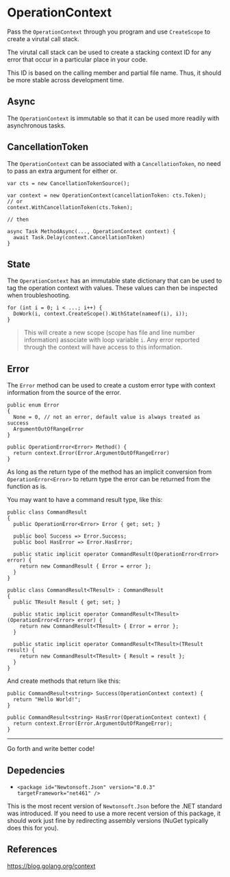 ﻿# OperationContext

Pass the `OperationContext` through you program and use `CreateScope` to create a virutal call stack.

The virutal call stack can be used to create a stacking context ID for any error that occur in a particular place in your code.

This ID is based on the calling member and partial file name. Thus, it should be more stable across development time.

## Async

The `OperationContext` is immutable so that it can be used more readily with asynchronous tasks.

## CancellationToken

The `OperationContext` can be associated with a `CancellationToken`, no need to pass an extra argument for either or.

~~~
var cts = new CancellationTokenSource();

var context = new OperationContext(cancellationToken: cts.Token);
// or
context.WithCancellationToken(cts.Token);

// then

async Task MethodAsync(..., OperationContext context) {
  await Task.Delay(context.CancellationToken)
}
~~~

## State

The `OperationContext` has an immutable state dictionary that can be used to tag the operation context with values. These values can then be inspected when troubleshooting.

~~~
for (int i = 0; i < ...; i++) {
  DoWork(i, context.CreateScope().WithState(nameof(i), i));
}
~~~

> This will create a new scope (scope has file and line number information) associate with loop variable `i`. Any error reported through the context will have access to this information.

## Error

The `Error` method can be used to create a custom error type with context information from the source of the error.

~~~
public enum Error
{
  None = 0, // not an error, default value is always treated as success
  ArgumentOutOfRangeError
}

public OperationError<Error> Method() {
  return context.Error(Error.ArgumentOutOfRangeError)
}
~~~

As long as the return type of the method has an implicit conversion from `OperationError<Error>` to return type the error can be returned from the function as is.

You may want to have a command result type, like this:

~~~
public class CommandResult
{
  public OperationError<Error> Error { get; set; }

  public bool Success => Error.Success;
  public bool HasError => Error.HasError;

  public static implicit operator CommandResult(OperationError<Error> error) {
    return new CommandResult { Error = error };
  }
}

public class CommandResult<TResult> : CommandResult 
{
  public TResult Result { get; set; }

  public static implicit operator CommandResult<TResult>(OperationError<Error> error) {
    return new CommandResult<TResult> { Error = error };
  }

  public static implicit operator CommandResult<TResult>(TResult result) {
    return new CommandResult<TResult> { Result = result };
  }
}
~~~

And create methods that return like this:

~~~
public CommandResult<string> Success(OperationContext context) {
  return "Hello World!";
}

public CommandResult<string> HasError(OperationContext context) {
  return context.Error(Error.ArgumentOutOfRangeError);
}
~~~

----

Go forth and write better code!

## Depedencies

- `<package id="Newtonsoft.Json" version="8.0.3" targetFramework="net461" />`

This is the most recent version of `Newtonsoft.Json` before the .NET standard was introduced. If you need to use a more recent version of this package, it should work just fine by redirecting assembly versions (NuGet typically does this for you).

## References

https://blog.golang.org/context
